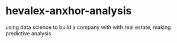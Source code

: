 # hevalex-anxhor-analysis
using data science to build a company with with real estate, making predictive analysis
